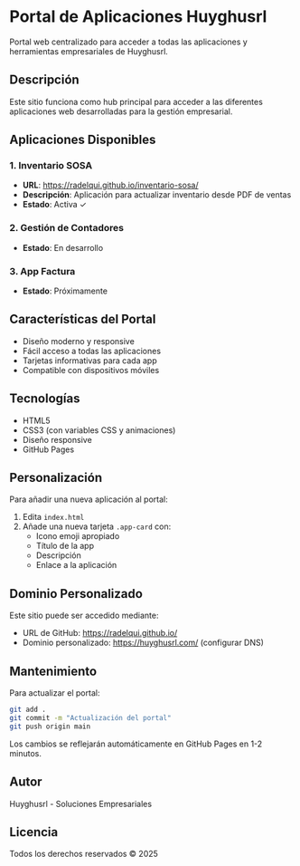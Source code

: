 # Portal de Aplicaciones Huyghusrl

Portal web centralizado para acceder a todas las aplicaciones y herramientas empresariales de Huyghusrl.

## Descripción

Este sitio funciona como hub principal para acceder a las diferentes aplicaciones web desarrolladas para la gestión empresarial.

## Aplicaciones Disponibles

### 1. Inventario SOSA
- **URL**: https://radelqui.github.io/inventario-sosa/
- **Descripción**: Aplicación para actualizar inventario desde PDF de ventas
- **Estado**: Activa ✓

### 2. Gestión de Contadores
- **Estado**: En desarrollo

### 3. App Factura
- **Estado**: Próximamente

## Características del Portal

- Diseño moderno y responsive
- Fácil acceso a todas las aplicaciones
- Tarjetas informativas para cada app
- Compatible con dispositivos móviles

## Tecnologías

- HTML5
- CSS3 (con variables CSS y animaciones)
- Diseño responsive
- GitHub Pages

## Personalización

Para añadir una nueva aplicación al portal:

1. Edita `index.html`
2. Añade una nueva tarjeta `.app-card` con:
   - Icono emoji apropiado
   - Título de la app
   - Descripción
   - Enlace a la aplicación

## Dominio Personalizado

Este sitio puede ser accedido mediante:
- URL de GitHub: https://radelqui.github.io/
- Dominio personalizado: https://huyghusrl.com/ (configurar DNS)

## Mantenimiento

Para actualizar el portal:

```bash
git add .
git commit -m "Actualización del portal"
git push origin main
```

Los cambios se reflejarán automáticamente en GitHub Pages en 1-2 minutos.

## Autor

Huyghusrl - Soluciones Empresariales

## Licencia

Todos los derechos reservados © 2025
